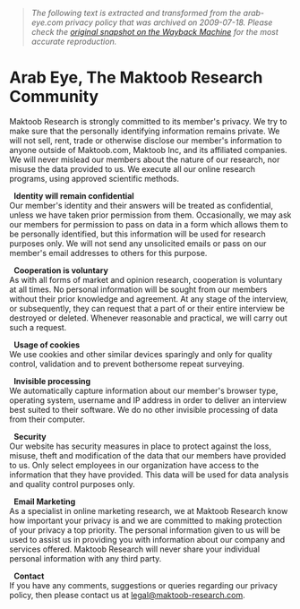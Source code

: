 > *The following text is extracted and transformed from the arab-eye.com privacy policy that was archived on 2009-07-18. Please check the [original snapshot on the Wayback Machine](https://web.archive.org/web/20090718212116id_/http%3A//www.arab-eye.com/privacy.php) for the most accurate reproduction.*

# Arab Eye, The Maktoob Research Community

Maktoob Research is strongly committed to its member's privacy. We try to make sure that the personally identifying information remains private. We will not sell, rent, trade or otherwise disclose our member's information to anyone outside of Maktoob.com, Maktoob Inc, and its affiliated companies. We will never mislead our members about the nature of our research, nor misuse the data provided to us. We execute all our online research programs, using approved scientific methods.

  **Identity will remain confidential**     
Our member's identity and their answers will be treated as confidential, unless we have taken prior permission from them. Occasionally, we may ask our members for permission to pass on data in a form which allows them to be personally identified, but this information will be used for research purposes only. We will not send any unsolicited emails or pass on our member's email addresses to others for this purpose.

  **Cooperation is voluntary**  
As with all forms of market and opinion research, cooperation is voluntary at all times. No personal information will be sought from our members without their prior knowledge and agreement. At any stage of the interview, or subsequently, they can request that a part of or their entire interview be destroyed or deleted. Whenever reasonable and practical, we will carry out such a request. 

  **Usage of cookies**  
We use cookies and other similar devices sparingly and only for quality control, validation and to prevent bothersome repeat surveying. 

  **Invisible processing**  
We automatically capture information about our member's browser type, operating system, username and IP address in order to deliver an interview best suited to their software. We do no other invisible processing of data from their computer. 

  **Security**  
Our website has security measures in place to protect against the loss, misuse, theft and modification of the data that our members have provided to us. Only select employees in our organization have access to the information that they have provided. This data will be used for data analysis and quality control purposes only. 

  **Email Marketing**  
As a specialist in online marketing research, we at Maktoob Research know how important your privacy is and we are committed to making protection of your privacy a top priority. The personal information given to us will be used to assist us in providing you with information about our company and services offered. Maktoob Research will never share your individual personal information with any third party.

  **Contact**   
If you have any comments, suggestions or queries regarding our privacy policy, then please contact us at [legal@maktoob-research.com](mailto:legal@maktoob-research.com). 
